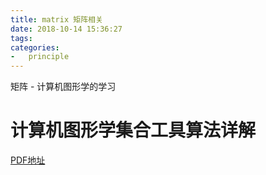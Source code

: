 ```yaml
---
title: matrix 矩阵相关
date: 2018-10-14 15:36:27
tags:
categories:
-   principle
---
```


矩阵 - 计算机图形学的学习

<!--more-->

# 计算机图形学集合工具算法详解
[PDF地址](https://github.com/BrianGong/documents/blob/master/%E8%AE%A1%E7%AE%97%E6%9C%BA%E5%9B%BE%E5%BD%A2%E5%AD%A6%E5%87%A0%E4%BD%95%E5%B7%A5%E5%85%B7%E7%AE%97%E6%B3%95%E8%AF%A6%E8%A7%A3.pdf)

